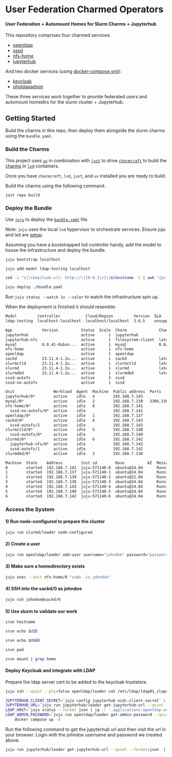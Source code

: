 # User Federation Charmed Operators

#### User Federation + Automount Homes for Slurm Charms + Jupyterhub

This repository comprises four charmed services:
* [openldap](./charms/openldap)
* [sssd](./charms/sssd)
* [nfs-home](./charms/nfs-home)
* [jupyterhub](./charms/jupyterhub)

And two docker services (using [docker-compose.yml](./docker-compose.yml)):
* [keycloak](https://keycloak.org)
* [phpldapadmin](https://github.com/leenooks/phpLDAPadmin)

These three services work together to provide federated users and automount homedirs for the slurm cluster + Jupyterhub.

## Getting Started
Build the charms in this repo, then deploy them alongside the slurm charms using the `bundle.yaml`.

### Build the Charms
This project uses [`uv`](https://docs.astral.sh/uv/) in combination with [`just`](https://github.com/casey/just)
to drive [`charmcraft`](https://canonical-charmcraft.readthedocs-hosted.com/en/stable/) to build the [charms](https://juju.is/charms-architecture) in [`lxd`](https://canonical.com/lxd) containers.

Once you have `charmcraft`, `lxd`, `just`, and `uv` installed you are ready to build.

Build the charms using the following command.
```bash
just repo build
```


### Deploy the Bundle
Use [`juju`](https://juju.is/) to deploy the [`bundle.yaml`](./bundle.yaml) file.

Note: `juju` uses the local `lxd` hypervisor to orchestrate services. Ensure juju and lxd are [setup](https://canonical.com/microstack/docs/bootstrap-lxd-based-juju-controller).

Assuming you have a bootstrapped lxd controller handy, add the model to house the infrastructure and deploy the bundle.
```bash
juju bootstrap localhost

juju add-model ldap-testing localhost

sed -i "s|\(keycloak-url: http://\)[0-9.]\+|\1$(hostname -I | awk '{print $1}')|" bundle.yaml

juju deploy ./bundle.yaml
```

Run `juju status --watch 1s --color` to watch the infrastructure spin up.

When the deployment is finished it should resemble:
```bash
Model         Controller           Cloud/Region         Version  SLA          Timestamp
ldap-testing  localhost-localhost  localhost/localhost  3.6.5    unsupported  22:01:39Z

App             Version          Status  Scale  Charm              Channel      Rev  Exposed  Message
jupyterhub                       active      1  jupyterhub                        0  no       http://192.168.7.143:8000
jupyterhub-nfs                   active      1  filesystem-client  latest/edge   15  no       Mounted filesystem at `/jupyterhub-nfs`.
mysql           8.0.41-0ubun...  active      1  mysql              8.0/stable   366  no     
nfs-home                         active      1  nfs-home                          0  no     
openldap                         active      1  openldap                          0  no       Serving: dc=vantage
sackd           23.11.4-1.2u...  active      1  sackd              latest/edge   18  no        
slurmctld       23.11.4-1.2u...  active      1  slurmctld          latest/edge  100  no     
slurmd          23.11.4-1.2u...  active      1  slurmd             latest/edge  121  no        
slurmdbd        23.11.4-1.2u...  active      1  slurmdbd           latest/edge   92  no     
sssd-autofs                      active      3  sssd                              0  no       
sssd-no-autofs                   active      1  sssd                              0  no     

Unit                 Workload  Agent  Machine  Public address  Ports           Message
jupyterhub/0*        active    idle   4        192.168.7.143                   http://192.168.7.143:8000
mysql/0*             active    idle   2        192.168.7.139   3306,33060/tcp  Primary
nfs-home/0*          active    idle   0        192.168.7.141           
  sssd-no-autofs/0*  active    idle            192.168.7.141           
openldap/0*          active    idle   1        192.168.7.137                   Serving: dc=vantage
sackd/0*             active    idle   4        192.168.7.143                        
  sssd-autofs/2      active    idle            192.168.7.143                       
slurmctld/0*         active    idle   5        192.168.7.140           
  sssd-autofs/0*     active    idle            192.168.7.140                           
slurmd/0*            active    idle   6        192.168.7.142                       
  jupyterhub-nfs/0*  active    idle            192.168.7.142                   Mounted filesystem at `/jupyterhub-nfs`.
  sssd-autofs/1      active    idle            192.168.7.142                       
slurmdbd/0*          active    idle   3        192.168.7.138           

Machine  State    Address        Inst id        Base          AZ  Message
0        started  192.168.7.141  juju-571140-0  ubuntu@24.04      Running
1        started  192.168.7.137  juju-571140-1  ubuntu@24.04      Running
2        started  192.168.7.139  juju-571140-2  ubuntu@22.04      Running
3        started  192.168.7.138  juju-571140-3  ubuntu@24.04      Running
4        started  192.168.7.143  juju-571140-4  ubuntu@24.04      Running
5        started  192.168.7.140  juju-571140-5  ubuntu@24.04      Running
6        started  192.168.7.142  juju-571140-6  ubuntu@24.04      Running
```

### Access the System

#### 1) Run node-configured to prepare the cluster
```bash
juju run slurmd/leader node-configured
```

#### 2) Create a user
```bash
juju run openldap/leader add-user username="johndoe" password="password" uid="'5999'" ssh-key="$(cat ~/.ssh/id_rsa.pub)" email="johndoe@example.com"
```

#### 3) Make sure a homedirectory exists
```bash
juju exec --unit nfs-home/0 "sudo -iu johndoe"
```

#### 4) SSH into the sackd/0 as johndoe
```bash
juju ssh johndoe@sackd/0
```

#### 5) Use slurm to validate our work
```bash
srun hostname

srun echo $UID

srun echo $USER

srun pwd

srun mount | grep home
```

#### Deploy Keycloak and integrate with LDAP
Prepare the ldap server cert to be added to the keycloak truststore.
```bash
juju ssh --quiet --pty=false openldap/leader cat /etc/ldap/ldap01_slapd_cert.pem > .extras/cert.pem
```

```bash
JUPYTERHUB_CLIENT_SECRET=`juju config jupyterhub oidc-client-secret` \
JUPYTERHUB_URL=`juju run jupyterhub/leader get-jupyterhub-url --quiet --format=json  | jq .[].results.url | xargs -I % -0 python3 -c 'print(%)'` \
LDAP_HOST=`juju status --format json | jq -r '.applications.openldap.units[]["public-address"]'` \
LDAP_ADMIN_PASSWORD=`juju run openldap/leader get-admin-password --quiet | awk '{print $2}' | tr -d "\n"` \
    docker compose up -d
```

Run the following command to get the jupyterhub url and then visit the url in your browser. Login with the johndoe username and password we created above.
```bash
juju run jupyterhub/leader get-jupyterhub-url --quiet --format=json  | jq .[].results.url | xargs -I % -0 python3 -c 'print(%)'
```

